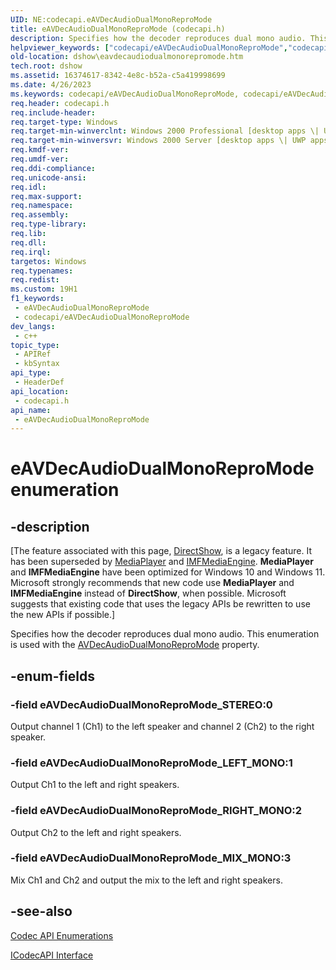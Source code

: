 ```yaml
---
UID: NE:codecapi.eAVDecAudioDualMonoReproMode
title: eAVDecAudioDualMonoReproMode (codecapi.h)
description: Specifies how the decoder reproduces dual mono audio. This enumeration is used with the AVDecAudioDualMonoReproMode property.
helpviewer_keywords: ["codecapi/eAVDecAudioDualMonoReproMode","codecapi/eAVDecAudioDualMonoReproMode_LEFT_MONO","codecapi/eAVDecAudioDualMonoReproMode_MIX_MONO","codecapi/eAVDecAudioDualMonoReproMode_RIGHT_MONO","codecapi/eAVDecAudioDualMonoReproMode_STEREO","dshow.eavdecaudiodualmonorepromode","eAVDecAudioDualMonoReproMode","eAVDecAudioDualMonoReproMode enumeration [DirectShow]","eAVDecAudioDualMonoReproModeEnumeration","eAVDecAudioDualMonoReproMode_LEFT_MONO","eAVDecAudioDualMonoReproMode_MIX_MONO","eAVDecAudioDualMonoReproMode_RIGHT_MONO","eAVDecAudioDualMonoReproMode_STEREO"]
old-location: dshow\eavdecaudiodualmonorepromode.htm
tech.root: dshow
ms.assetid: 16374617-8342-4e8c-b52a-c5a419998699
ms.date: 4/26/2023
ms.keywords: codecapi/eAVDecAudioDualMonoReproMode, codecapi/eAVDecAudioDualMonoReproMode_LEFT_MONO, codecapi/eAVDecAudioDualMonoReproMode_MIX_MONO, codecapi/eAVDecAudioDualMonoReproMode_RIGHT_MONO, codecapi/eAVDecAudioDualMonoReproMode_STEREO, dshow.eavdecaudiodualmonorepromode, eAVDecAudioDualMonoReproMode, eAVDecAudioDualMonoReproMode enumeration [DirectShow], eAVDecAudioDualMonoReproModeEnumeration, eAVDecAudioDualMonoReproMode_LEFT_MONO, eAVDecAudioDualMonoReproMode_MIX_MONO, eAVDecAudioDualMonoReproMode_RIGHT_MONO, eAVDecAudioDualMonoReproMode_STEREO
req.header: codecapi.h
req.include-header: 
req.target-type: Windows
req.target-min-winverclnt: Windows 2000 Professional [desktop apps \| UWP apps]
req.target-min-winversvr: Windows 2000 Server [desktop apps \| UWP apps]
req.kmdf-ver: 
req.umdf-ver: 
req.ddi-compliance: 
req.unicode-ansi: 
req.idl: 
req.max-support: 
req.namespace: 
req.assembly: 
req.type-library: 
req.lib: 
req.dll: 
req.irql: 
targetos: Windows
req.typenames: 
req.redist: 
ms.custom: 19H1
f1_keywords:
 - eAVDecAudioDualMonoReproMode
 - codecapi/eAVDecAudioDualMonoReproMode
dev_langs:
 - c++
topic_type:
 - APIRef
 - kbSyntax
api_type:
 - HeaderDef
api_location:
 - codecapi.h
api_name:
 - eAVDecAudioDualMonoReproMode
---
```


# eAVDecAudioDualMonoReproMode enumeration


## -description

\[The feature associated with this page, [DirectShow](/windows/win32/directshow/directshow), is a legacy feature. It has been superseded by [MediaPlayer](/uwp/api/Windows.Media.Playback.MediaPlayer) and [IMFMediaEngine](/windows/win32/api/mfmediaengine/nn-mfmediaengine-imfmediaengine). **MediaPlayer** and **IMFMediaEngine** have been optimized for Windows 10 and Windows 11. Microsoft strongly recommends that new code use **MediaPlayer** and **IMFMediaEngine** instead of **DirectShow**, when possible. Microsoft suggests that existing code that uses the legacy APIs be rewritten to use the new APIs if possible.\]

Specifies how the decoder reproduces dual mono audio. This enumeration is used with the <a href="/windows/desktop/DirectShow/avdecaudiodualmonorepromode-property">AVDecAudioDualMonoReproMode</a> property.

## -enum-fields

### -field eAVDecAudioDualMonoReproMode_STEREO:0

Output channel 1 (Ch1) to the left speaker and channel 2 (Ch2) to the right speaker.

### -field eAVDecAudioDualMonoReproMode_LEFT_MONO:1

Output Ch1 to the left and right speakers.

### -field eAVDecAudioDualMonoReproMode_RIGHT_MONO:2

Output Ch2 to the left and right speakers.

### -field eAVDecAudioDualMonoReproMode_MIX_MONO:3

Mix Ch1 and Ch2 and output the mix to the left and right speakers.

## -see-also

<a href="/windows/desktop/DirectShow/codec-api-enumerations">Codec API Enumerations</a>



<a href="/windows/desktop/api/strmif/nn-strmif-icodecapi">ICodecAPI Interface</a>
